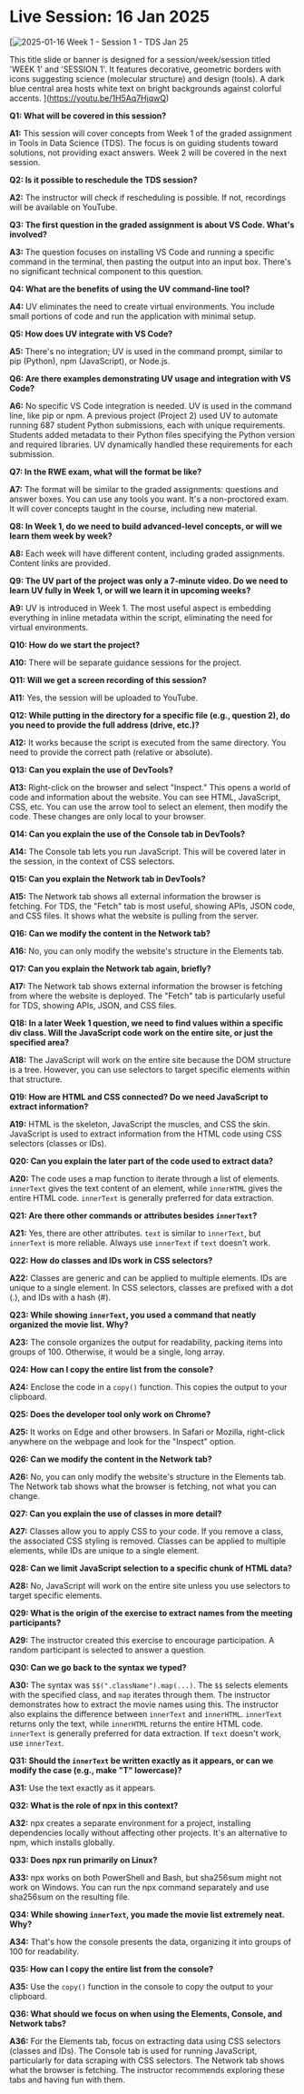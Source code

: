 # Live Session: 16 Jan 2025

[![2025-01-16 Week 1 - Session 1 - TDS Jan 25](https://i.ytimg.com/vi_webp/1H5Aq7HjqwQ/sddefault.webp)

This title slide or banner is designed for a session/week/session titled 'WEEK 1' and 'SESSION 1'. It features decorative, geometric borders with icons suggesting science (molecular structure) and design (tools). A dark blue central area hosts white text on bright backgrounds against colorful accents.
](https://youtu.be/1H5Aq7HjqwQ)

**Q1: What will be covered in this session?**

**A1:** This session will cover concepts from Week 1 of the graded assignment in Tools in Data Science (TDS). The focus is on guiding students toward solutions, not providing exact answers. Week 2 will be covered in the next session.

**Q2: Is it possible to reschedule the TDS session?**

**A2:** The instructor will check if rescheduling is possible. If not, recordings will be available on YouTube.

**Q3: The first question in the graded assignment is about VS Code. What's involved?**

**A3:** The question focuses on installing VS Code and running a specific command in the terminal, then pasting the output into an input box. There's no significant technical component to this question.

**Q4: What are the benefits of using the UV command-line tool?**

**A4:** UV eliminates the need to create virtual environments. You include small portions of code and run the application with minimal setup.

**Q5: How does UV integrate with VS Code?**

**A5:** There's no integration; UV is used in the command prompt, similar to pip (Python), npm (JavaScript), or Node.js.

**Q6: Are there examples demonstrating UV usage and integration with VS Code?**

**A6:** No specific VS Code integration is needed. UV is used in the command line, like pip or npm. A previous project (Project 2) used UV to automate running 687 student Python submissions, each with unique requirements. Students added metadata to their Python files specifying the Python version and required libraries. UV dynamically handled these requirements for each submission.

**Q7: In the RWE exam, what will the format be like?**

**A7:** The format will be similar to the graded assignments: questions and answer boxes. You can use any tools you want. It's a non-proctored exam. It will cover concepts taught in the course, including new material.

**Q8: In Week 1, do we need to build advanced-level concepts, or will we learn them week by week?**

**A8:** Each week will have different content, including graded assignments. Content links are provided.

**Q9: The UV part of the project was only a 7-minute video. Do we need to learn UV fully in Week 1, or will we learn it in upcoming weeks?**

**A9:** UV is introduced in Week 1. The most useful aspect is embedding everything in inline metadata within the script, eliminating the need for virtual environments.

**Q10: How do we start the project?**

**A10:** There will be separate guidance sessions for the project.

**Q11: Will we get a screen recording of this session?**

**A11:** Yes, the session will be uploaded to YouTube.

**Q12: While putting in the directory for a specific file (e.g., question 2), do you need to provide the full address (drive, etc.)?**

**A12:** It works because the script is executed from the same directory. You need to provide the correct path (relative or absolute).

**Q13: Can you explain the use of DevTools?**

**A13:** Right-click on the browser and select "Inspect." This opens a world of code and information about the website. You can see HTML, JavaScript, CSS, etc. You can use the arrow tool to select an element, then modify the code. These changes are only local to your browser.

**Q14: Can you explain the use of the Console tab in DevTools?**

**A14:** The Console tab lets you run JavaScript. This will be covered later in the session, in the context of CSS selectors.

**Q15: Can you explain the Network tab in DevTools?**

**A15:** The Network tab shows all external information the browser is fetching. For TDS, the "Fetch" tab is most useful, showing APIs, JSON code, and CSS files. It shows what the website is pulling from the server.

**Q16: Can we modify the content in the Network tab?**

**A16:** No, you can only modify the website's structure in the Elements tab.

**Q17: Can you explain the Network tab again, briefly?**

**A17:** The Network tab shows external information the browser is fetching from where the website is deployed. The "Fetch" tab is particularly useful for TDS, showing APIs, JSON, and CSS files.

**Q18: In a later Week 1 question, we need to find values within a specific div class. Will the JavaScript code work on the entire site, or just the specified area?**

**A18:** The JavaScript will work on the entire site because the DOM structure is a tree. However, you can use selectors to target specific elements within that structure.

**Q19: How are HTML and CSS connected? Do we need JavaScript to extract information?**

**A19:** HTML is the skeleton, JavaScript the muscles, and CSS the skin. JavaScript is used to extract information from the HTML code using CSS selectors (classes or IDs).

**Q20: Can you explain the later part of the code used to extract data?**

**A20:** The code uses a map function to iterate through a list of elements. `innerText` gives the text content of an element, while `innerHTML` gives the entire HTML code. `innerText` is generally preferred for data extraction.

**Q21: Are there other commands or attributes besides `innerText`?**

**A21:** Yes, there are other attributes. `text` is similar to `innerText`, but `innerText` is more reliable. Always use `innerText` if `text` doesn't work.

**Q22: How do classes and IDs work in CSS selectors?**

**A22:** Classes are generic and can be applied to multiple elements. IDs are unique to a single element. In CSS selectors, classes are prefixed with a dot (.), and IDs with a hash (#).

**Q23: While showing `innerText`, you used a command that neatly organized the movie list. Why?**

**A23:** The console organizes the output for readability, packing items into groups of 100. Otherwise, it would be a single, long array.

**Q24: How can I copy the entire list from the console?**

**A24:** Enclose the code in a `copy()` function. This copies the output to your clipboard.

**Q25: Does the developer tool only work on Chrome?**

**A25:** It works on Edge and other browsers. In Safari or Mozilla, right-click anywhere on the webpage and look for the "Inspect" option.

**Q26: Can we modify the content in the Network tab?**

**A26:** No, you can only modify the website's structure in the Elements tab. The Network tab shows what the browser is fetching, not what you can change.

**Q27: Can you explain the use of classes in more detail?**

**A27:** Classes allow you to apply CSS to your code. If you remove a class, the associated CSS styling is removed. Classes can be applied to multiple elements, while IDs are unique to a single element.

**Q28: Can we limit JavaScript selection to a specific chunk of HTML data?**

**A28:** No, JavaScript will work on the entire site unless you use selectors to target specific elements.

**Q29: What is the origin of the exercise to extract names from the meeting participants?**

**A29:** The instructor created this exercise to encourage participation. A random participant is selected to answer a question.

**Q30: Can we go back to the syntax we typed?**

**A30:** The syntax was `$$(".className").map(...)`. The `$$` selects elements with the specified class, and `map` iterates through them. The instructor demonstrates how to extract the movie names using this. The instructor also explains the difference between `innerText` and `innerHTML`. `innerText` returns only the text, while `innerHTML` returns the entire HTML code. `innerText` is generally preferred for data extraction. If `text` doesn't work, use `innerText`.

**Q31: Should the `innerText` be written exactly as it appears, or can we modify the case (e.g., make "T" lowercase)?**

**A31:** Use the text exactly as it appears.

**Q32: What is the role of npx in this context?**

**A32:** npx creates a separate environment for a project, installing dependencies locally without affecting other projects. It's an alternative to npm, which installs globally.

**Q33: Does npx run primarily on Linux?**

**A33:** npx works on both PowerShell and Bash, but sha256sum might not work on Windows. You can run the npx command separately and use sha256sum on the resulting file.

**Q34: While showing `innerText`, you made the movie list extremely neat. Why?**

**A34:** That's how the console presents the data, organizing it into groups of 100 for readability.

**Q35: How can I copy the entire list from the console?**

**A35:** Use the `copy()` function in the console to copy the output to your clipboard.

**Q36: What should we focus on when using the Elements, Console, and Network tabs?**

**A36:** For the Elements tab, focus on extracting data using CSS selectors (classes and IDs). The Console tab is used for running JavaScript, particularly for data scraping with CSS selectors. The Network tab shows what the browser is fetching. The instructor recommends exploring these tabs and having fun with them.
